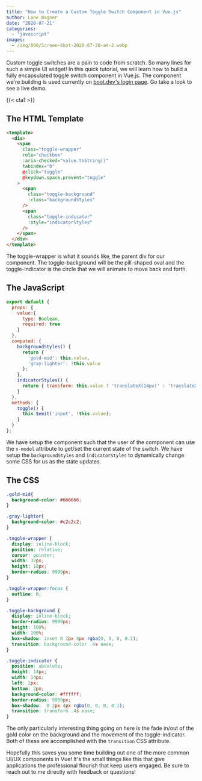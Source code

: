 ```yaml
---
title: "How to Create a Custom Toggle Switch Component in Vue.js"
author: Lane Wagner
date: "2020-07-21"
categories: 
  - "javascript"
images:
  - /img/800/Screen-Shot-2020-07-20-at-2.webp
---
```


Custom toggle switches are a pain to code from scratch. So many lines for such a simple UI widget! In this quick tutorial, we will learn how to build a fully encapsulated toggle switch component in Vue.js. The component we're building is used currently on [boot.dev's login page](https://boot.dev/). Go take a look to see a live demo.

{{< cta1 >}}

## The HTML Template

```html
<template>
  <div>
    <span
      class="toggle-wrapper"
      role="checkbox"
      :aria-checked="value.toString()"
      tabindex="0"
      @click="toggle"
      @keydown.space.prevent="toggle"
    >
      <span
        class="toggle-background"
        :class="backgroundStyles"
      />
      <span
        class="toggle-indicator"
        :style="indicatorStyles" 
      />
    </span>
  </div>
</template>
```

The toggle-wrapper is what it sounds like, the parent div for our component. The toggle-background will be the pill-shaped oval and the toggle-indicator is the circle that we will animate to move back and forth.

## The JavaScript

```js
export default {
  props: {
    value:{
      type: Boolean,
      required: true
    }
  },
  computed: {
    backgroundStyles() {
      return {
        'gold-mid': this.value,
        'gray-lighter': !this.value
      };
    },
    indicatorStyles() {
      return { transform: this.value ? 'translateX(14px)' : 'translateX(0)' };
    }
  },
  methods: {
    toggle() {
      this.$emit('input', !this.value);
    }
  }
};
```

We have setup the component such that the user of the component can use the `v-model` attribute to get/set the current state of the switch. We have setup the `backgroundStyles` and `indicatorStyles` to dynamically change some CSS for us as the state updates.

## The CSS

```css
.gold-mid{
  background-color: #666666;
}

.gray-lighter{
  background-color: #c2c2c2;
}

.toggle-wrapper {
  display: inline-block;
  position: relative;
  cursor: pointer;
  width: 32px;
  height: 18px;
  border-radius: 9999px;
}

.toggle-wrapper:focus {
  outline: 0;
}

.toggle-background {
  display: inline-block;
  border-radius: 9999px;
  height: 100%;
  width: 100%;
  box-shadow: inset 0 2px 4px rgba(0, 0, 0, 0.1);
  transition: background-color .4s ease;
}

.toggle-indicator {
  position: absolute;
  height: 14px;
  width: 14px;
  left: 2px;
  bottom: 2px;
  background-color: #ffffff;
  border-radius: 9999px;
  box-shadow:  0 2px 4px rgba(0, 0, 0, 0.1);
  transition: transform .4s ease;
}
```

The only particularly interesting thing going on here is the fade in/out of the gold color on the background and the movement of the toggle-indicator. Both of these are accomplished with the `transition` CSS attribute.

Hopefully this saves you some time building out one of the more common UI/UX components in Vue! It's the small things like this that give applications the professional flourish that keep users engaged. Be sure to reach out to me directly with feedback or questions!
